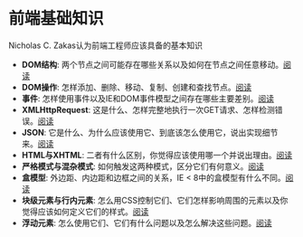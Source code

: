 # 前端基础知识

Nicholas C. Zakas认为前端工程师应该具备的基本知识

* __DOM结构__: 两个节点之间可能存在哪些关系以及如何在节点之间任意移动。[阅读](https://github.com/alvinhui/alvinhui.github.io/tree/master/basic-knowledge/DOM-structure)
* __DOM操作__: 怎样添加、删除、移动、复制、创建和查找节点。[阅读](https://github.com/alvinhui/alvinhui.github.io/tree/master/basic-knowledge/DOM-manipulation)
* __事件__: 怎样使用事件以及IE和DOM事件模型之间存在哪些主要差别。[阅读](https://github.com/alvinhui/alvinhui.github.io/tree/master/basic-knowledge/Event)
* __XMLHttpRequest__: 这是什么、怎样完整地执行一次GET请求、怎样检测错误。[阅读](https://github.com/alvinhui/alvinhui.github.io/tree/master/basic-knowledge/XMLHttpRequest)
* __JSON__: 它是什么、为什么应该使用它、到底该怎么使用它，说出实现细节来。[阅读](https://github.com/alvinhui/alvinhui.github.io/tree/master/basic-knowledge/JSON)
* __HTML与XHTML__: 二者有什么区别，你觉得应该使用哪一个并说出理由。[阅读](https://github.com/alvinhui/alvinhui.github.io/tree/master/basic-knowledge/XHTML-HTML)
* __严格模式与混杂模式__: 如何触发这两种模式，区分它们有何意义。[阅读](https://github.com/alvinhui/html5/tree/master/DOCTYPE/%E6%B5%8F%E8%A7%88%E5%99%A8%E6%A8%A1%E5%BC%8F)
* __盒模型__: 外边距、内边距和边框之间的关系，IE < 8中的盒模型有什么不同。[阅读](https://github.com/alvinhui/alvinhui.github.io/tree/master/basic-knowledge/Box)
* __块级元素与行内元素__: 怎么用CSS控制它们、它们怎样影响周围的元素以及你觉得应该如何定义它们的样式。[阅读](https://github.com/alvinhui/alvinhui.github.io/tree/master/basic-knowledge/Block-Inline)
* __浮动元素__: 怎么使用它们、它们有什么问题以及怎么解决这些问题。[阅读](https://github.com/alvinhui/alvinhui.github.io/tree/master/basic-knowledge/Float)







